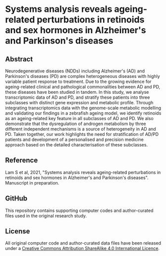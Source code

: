 # Systems analysis reveals ageing-related perturbations in retinoids and sex hormones in Alzheimer's and Parkinson's diseases

## Abstract

Neurodegenerative diseases (NDDs) including Alzheimer's (AD) and Parkinson's diseases (PD) are complex heterogeneous diseases with highly variable patient response to treatment. Due to the growing evidence for ageing-related clinical and pathological commonalities between AD and PD, these diseases have been studied in tandem. In this study, we analyse transcriptomic data of AD and PD, and stratify these patients into three subclasses with distinct gene expression and metabolic profile. Through integrating transcriptomics data with the genome-scale metabolic modelling and validating our findings in a zebrafish ageing model, we identify retinoids as an ageing-related key feature in all subclasses of AD and PD. We also demonstrate that the dysregulation of androgen metabolism by three different independent mechanisms is a source of heterogeneity in AD and PD. Taken together, our work highlights the need for stratification of AD/PD patients and development of a personalised and precision medicine approach based on the detailed characterisation of these subclasses.

## Reference

Lam S et al, 2021, "Systems analysis reveals ageing-related perturbations in retinoids and sex hormones in Alzheimer's and Parkinson's diseases". Manuscript in preparation.

## GitHub

This repository contains supporting computer codes and author-curated files used in the original research study.

## License

All original computer code and author-curated data files have been released under a [Creative Commons Attribution ShareAlike 4.0 International Licence](https://creativecommons.org/licenses/by-sa/4.0/).
